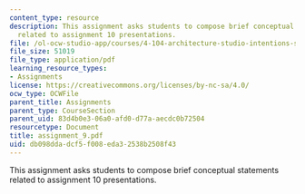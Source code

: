 ```yaml
---
content_type: resource
description: This assignment asks students to compose brief conceptual statements
  related to assignment 10 presentations.
file: /ol-ocw-studio-app/courses/4-104-architecture-studio-intentions-spring-2005/db098ddadcf5f008eda32538b2508f43_assignment_9.pdf
file_size: 51019
file_type: application/pdf
learning_resource_types:
- Assignments
license: https://creativecommons.org/licenses/by-nc-sa/4.0/
ocw_type: OCWFile
parent_title: Assignments
parent_type: CourseSection
parent_uid: 83d4b0e3-06a0-afd0-d77a-aecdc0b72504
resourcetype: Document
title: assignment_9.pdf
uid: db098dda-dcf5-f008-eda3-2538b2508f43
---
```

This assignment asks students to compose brief conceptual statements related to assignment 10 presentations.